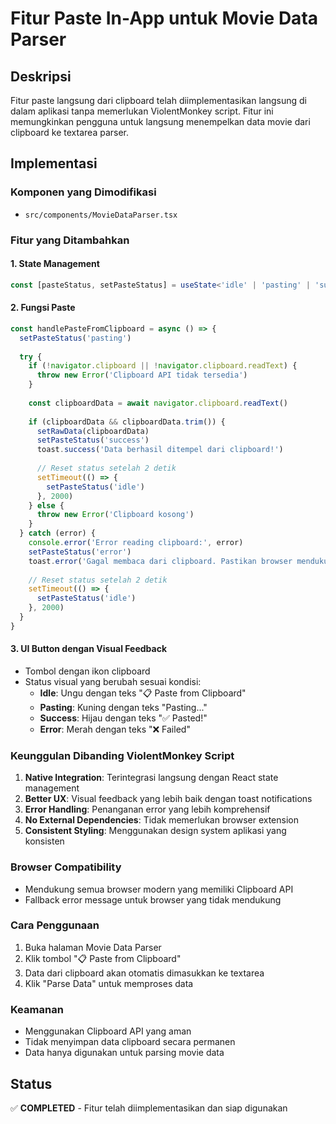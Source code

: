 # Fitur Paste In-App untuk Movie Data Parser

## Deskripsi
Fitur paste langsung dari clipboard telah diimplementasikan langsung di dalam aplikasi tanpa memerlukan ViolentMonkey script. Fitur ini memungkinkan pengguna untuk langsung menempelkan data movie dari clipboard ke textarea parser.

## Implementasi

### Komponen yang Dimodifikasi
- `src/components/MovieDataParser.tsx`

### Fitur yang Ditambahkan

#### 1. State Management
```typescript
const [pasteStatus, setPasteStatus] = useState<'idle' | 'pasting' | 'success' | 'error'>('idle')
```

#### 2. Fungsi Paste
```typescript
const handlePasteFromClipboard = async () => {
  setPasteStatus('pasting')
  
  try {
    if (!navigator.clipboard || !navigator.clipboard.readText) {
      throw new Error('Clipboard API tidak tersedia')
    }
    
    const clipboardData = await navigator.clipboard.readText()
    
    if (clipboardData && clipboardData.trim()) {
      setRawData(clipboardData)
      setPasteStatus('success')
      toast.success('Data berhasil ditempel dari clipboard!')
      
      // Reset status setelah 2 detik
      setTimeout(() => {
        setPasteStatus('idle')
      }, 2000)
    } else {
      throw new Error('Clipboard kosong')
    }
  } catch (error) {
    console.error('Error reading clipboard:', error)
    setPasteStatus('error')
    toast.error('Gagal membaca dari clipboard. Pastikan browser mendukung Clipboard API.')
    
    // Reset status setelah 2 detik
    setTimeout(() => {
      setPasteStatus('idle')
    }, 2000)
  }
}
```

#### 3. UI Button dengan Visual Feedback
- Tombol dengan ikon clipboard
- Status visual yang berubah sesuai kondisi:
  - **Idle**: Ungu dengan teks "📋 Paste from Clipboard"
  - **Pasting**: Kuning dengan teks "Pasting..."
  - **Success**: Hijau dengan teks "✅ Pasted!"
  - **Error**: Merah dengan teks "❌ Failed"

### Keunggulan Dibanding ViolentMonkey Script

1. **Native Integration**: Terintegrasi langsung dengan React state management
2. **Better UX**: Visual feedback yang lebih baik dengan toast notifications
3. **Error Handling**: Penanganan error yang lebih komprehensif
4. **No External Dependencies**: Tidak memerlukan browser extension
5. **Consistent Styling**: Menggunakan design system aplikasi yang konsisten

### Browser Compatibility
- Mendukung semua browser modern yang memiliki Clipboard API
- Fallback error message untuk browser yang tidak mendukung

### Cara Penggunaan
1. Buka halaman Movie Data Parser
2. Klik tombol "📋 Paste from Clipboard"
3. Data dari clipboard akan otomatis dimasukkan ke textarea
4. Klik "Parse Data" untuk memproses data

### Keamanan
- Menggunakan Clipboard API yang aman
- Tidak menyimpan data clipboard secara permanen
- Data hanya digunakan untuk parsing movie data

## Status
✅ **COMPLETED** - Fitur telah diimplementasikan dan siap digunakan
